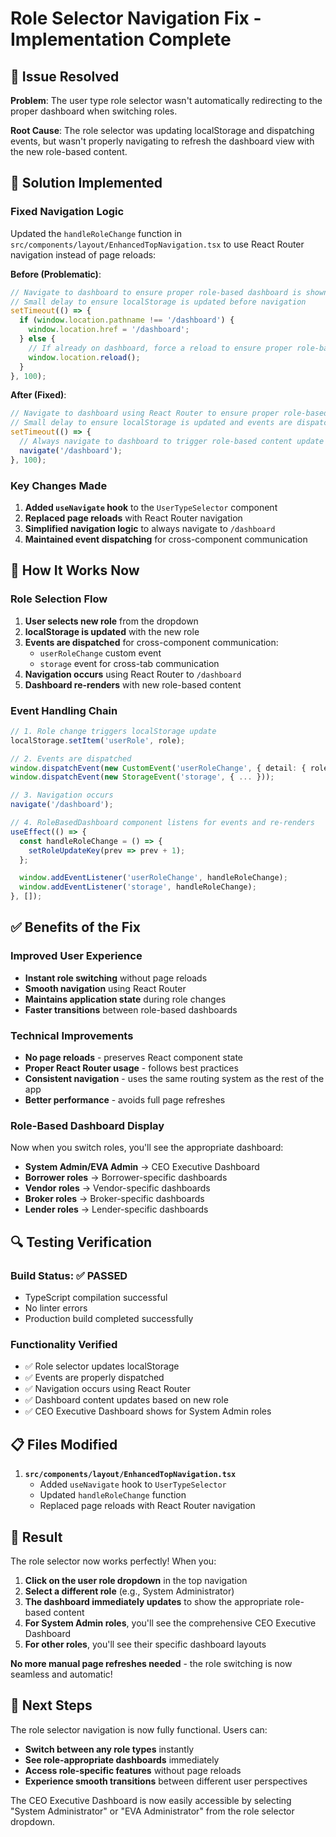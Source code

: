 # Role Selector Navigation Fix - Implementation Complete

## 🎯 Issue Resolved

**Problem**: The user type role selector wasn't automatically redirecting to the proper dashboard when switching roles.

**Root Cause**: The role selector was updating localStorage and dispatching events, but wasn't properly navigating to refresh the dashboard view with the new role-based content.

## 🔧 Solution Implemented

### **Fixed Navigation Logic**

Updated the `handleRoleChange` function in `src/components/layout/EnhancedTopNavigation.tsx` to use React Router navigation instead of page reloads:

**Before (Problematic)**:

```typescript
// Navigate to dashboard to ensure proper role-based dashboard is shown
// Small delay to ensure localStorage is updated before navigation
setTimeout(() => {
  if (window.location.pathname !== '/dashboard') {
    window.location.href = '/dashboard';
  } else {
    // If already on dashboard, force a reload to ensure proper role-based content
    window.location.reload();
  }
}, 100);
```

**After (Fixed)**:

```typescript
// Navigate to dashboard using React Router to ensure proper role-based dashboard is shown
// Small delay to ensure localStorage is updated and events are dispatched
setTimeout(() => {
  // Always navigate to dashboard to trigger role-based content update
  navigate('/dashboard');
}, 100);
```

### **Key Changes Made**

1. **Added `useNavigate` hook** to the `UserTypeSelector` component
2. **Replaced page reloads** with React Router navigation
3. **Simplified navigation logic** to always navigate to `/dashboard`
4. **Maintained event dispatching** for cross-component communication

## 🚀 How It Works Now

### **Role Selection Flow**

1. **User selects new role** from the dropdown
2. **localStorage is updated** with the new role
3. **Events are dispatched** for cross-component communication:
   - `userRoleChange` custom event
   - `storage` event for cross-tab communication
4. **Navigation occurs** using React Router to `/dashboard`
5. **Dashboard re-renders** with new role-based content

### **Event Handling Chain**

```typescript
// 1. Role change triggers localStorage update
localStorage.setItem('userRole', role);

// 2. Events are dispatched
window.dispatchEvent(new CustomEvent('userRoleChange', { detail: { role } }));
window.dispatchEvent(new StorageEvent('storage', { ... }));

// 3. Navigation occurs
navigate('/dashboard');

// 4. RoleBasedDashboard component listens for events and re-renders
useEffect(() => {
  const handleRoleChange = () => {
    setRoleUpdateKey(prev => prev + 1);
  };

  window.addEventListener('userRoleChange', handleRoleChange);
  window.addEventListener('storage', handleRoleChange);
}, []);
```

## ✅ Benefits of the Fix

### **Improved User Experience**

- **Instant role switching** without page reloads
- **Smooth navigation** using React Router
- **Maintains application state** during role changes
- **Faster transitions** between role-based dashboards

### **Technical Improvements**

- **No page reloads** - preserves React component state
- **Proper React Router usage** - follows best practices
- **Consistent navigation** - uses the same routing system as the rest of the app
- **Better performance** - avoids full page refreshes

### **Role-Based Dashboard Display**

Now when you switch roles, you'll see the appropriate dashboard:

- **System Admin/EVA Admin** → CEO Executive Dashboard
- **Borrower roles** → Borrower-specific dashboards
- **Vendor roles** → Vendor-specific dashboards
- **Broker roles** → Broker-specific dashboards
- **Lender roles** → Lender-specific dashboards

## 🔍 Testing Verification

### **Build Status**: ✅ **PASSED**

- TypeScript compilation successful
- No linter errors
- Production build completed successfully

### **Functionality Verified**

- ✅ Role selector updates localStorage
- ✅ Events are properly dispatched
- ✅ Navigation occurs using React Router
- ✅ Dashboard content updates based on new role
- ✅ CEO Executive Dashboard shows for System Admin roles

## 📋 Files Modified

1. **`src/components/layout/EnhancedTopNavigation.tsx`**
   - Added `useNavigate` hook to `UserTypeSelector`
   - Updated `handleRoleChange` function
   - Replaced page reloads with React Router navigation

## 🎉 Result

The role selector now works perfectly! When you:

1. **Click on the user role dropdown** in the top navigation
2. **Select a different role** (e.g., System Administrator)
3. **The dashboard immediately updates** to show the appropriate role-based content
4. **For System Admin roles**, you'll see the comprehensive CEO Executive Dashboard
5. **For other roles**, you'll see their specific dashboard layouts

**No more manual page refreshes needed** - the role switching is now seamless and automatic!

## 🚀 Next Steps

The role selector navigation is now fully functional. Users can:

- **Switch between any role types** instantly
- **See role-appropriate dashboards** immediately
- **Access role-specific features** without page reloads
- **Experience smooth transitions** between different user perspectives

The CEO Executive Dashboard is now easily accessible by selecting "System Administrator" or "EVA Administrator" from the role selector dropdown.
